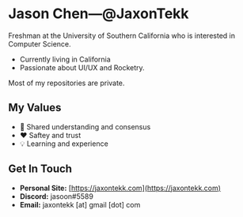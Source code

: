 # Jason Chen—@JaxonTekk
Freshman at the University of Southern California who is interested in Computer Science.
- Currently living in California
- Passionate about UI/UX and Rocketry.

Most of my repositories are private.

## My Values
- 🙌 Shared understanding and consensus
- ❤️ Saftey and trust
- 💡 Learning and experience

## Get In Touch
- **Personal Site:** [https://jaxontekk.com](https://jaxontekk.com)
- **Discord:** jasoon#5589
- **Email:** jaxontekk [at] gmail [dot] com

<!---
## &#x1f4c8; GitHub Stats

<a href="https://github.com/JaxonTekk/JaxonTekk">
  <img align="center" src="https://github-readme-stats.vercel.app/api/top-langs/?username=JaxonTekk&hide=css,html,tex&title_color=ffffff&text_color=c9cacc&icon_color=2bbc8a&bg_color=1d1f21&langs_count=3" />
</a>
<a href="https://github.com/JaxonTekk/JaxonTekk">
  <img align="center" src="https://github-readme-stats.vercel.app/api?username=JaxonTekk&show_icons=true&line_height=27&count_private=true&title_color=ffffff&text_color=c9cacc&icon_color=2bbc8a&bg_color=1d1f21" alt="Jason's Github Stats" />
</a>
--->
